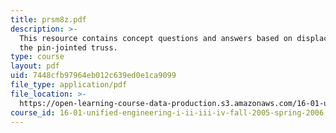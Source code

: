 ```yaml
---
title: prsm8z.pdf
description: >-
  This resource contains concept questions and answers based on displacement of
  the pin-jointed truss.
type: course
layout: pdf
uid: 7448cfb97964eb012c639ed0e1ca9099
file_type: application/pdf
file_location: >-
  https://open-learning-course-data-production.s3.amazonaws.com/16-01-unified-engineering-i-ii-iii-iv-fall-2005-spring-2006/7448cfb97964eb012c639ed0e1ca9099_prsm8z.pdf
course_id: 16-01-unified-engineering-i-ii-iii-iv-fall-2005-spring-2006
---
```


